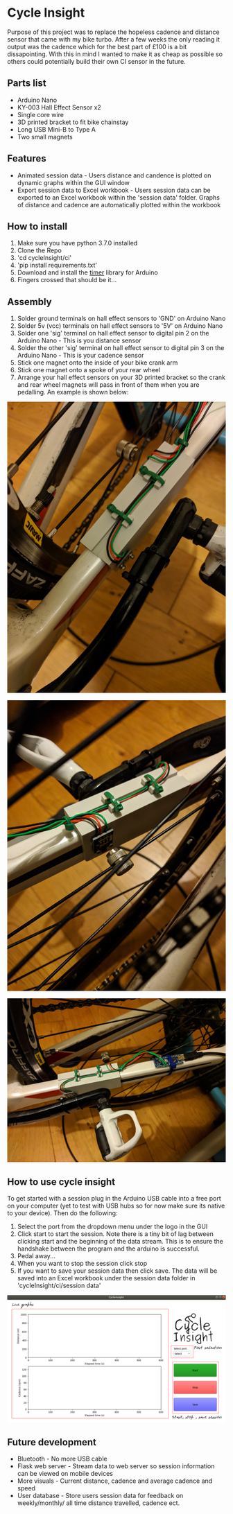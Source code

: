 # Cycle Insight

Purpose of this project was to replace the hopeless cadence and distance sensor that came with my bike turbo. After a few weeks the only reading it output was the cadence which for the best part of £100 is a bit dissapointing. With this in mind I wanted to make it as cheap as possible so others could potentially build their own CI sensor in the future.

## Parts list

* Arduino Nano
* KY-003 Hall Effect Sensor x2
* Single core wire
* 3D printed bracket to fit bike chainstay
* Long USB Mini-B to Type A
* Two small magnets

## Features
* Animated session data - Users distance and candence is plotted on dynamic graphs within the GUI window
* Export session data to Excel workbook - Users session data can be exported to an Excel workbook within the 'session data' folder. Graphs of distance and cadence are automatically plotted within the workbook

## How to install
1. Make sure you have python 3.7.0 installed
2. Clone the Repo
3. 'cd cycleInsight/ci'
4. 'pip install requirements.txt'
5. Download and install the [timer](https://playground.arduino.cc/code/timer) library for Arduino
5. Fingers crossed that should be it...

## Assembly
1. Solder ground terminals on hall effect sensors to 'GND' on Arduino Nano
2. Solder 5v (vcc) terminals on hall effect sensors to '5V' on Arduino Nano
3. Solder one 'sig' terminal on hall effect sensor to digital pin 2 on the Arduino Nano - This is you distance sensor
4. Solder the other 'sig' terminal on hall effect sensor to digital pin 3 on the Arduino Nano - This is your cadence sensor
5. Stick one magnet onto the inside of your bike crank arm
6. Stick one magnet onto a spoke of your rear wheel
7. Arrange your hall effect sensors on your 3D printed bracket so the crank and rear wheel magnets will pass in front of them when you are pedalling. An example is shown below:

![Crank magnet](./Images/Crank_Magnet.jpg)

![Wheel magnet](./Images/Wheel_Magnet.jpg)

![Chainstay braacket with janky arduino fixing!](./Images/Chainstay_Bracket.jpg)

## How to use cycle insight
To get started with a session plug in the Arduino USB cable into a free port on your computer (yet to test with USB hubs so for now make sure its native to your device). Then do the following:
1. Select the port from the dropdown menu under the logo in the GUI
2. Click start to start the session. Note there is a tiny bit of lag between clicking start and the beginning of the data stream. This is to ensure the handshake between the program and the arduino is successful.
3. Pedal away...
4. When you want to stop the session click stop
5. If you want to save your session data then click save. The data will be saved into an Excel workbook under the session data folder in 'cycleInsight/ci/session data'

![Labelled Gui](./Images/Gui_overview.png)

## Future development
* Bluetooth - No more USB cable
* Flask web server - Stream data to web server so session information can be viewed on mobile devices
* More visuals - Current distance, cadence and average cadence and speed
* User database - Store users session data for feedback on weekly/monthly/ all time distance travelled, cadence ect.
